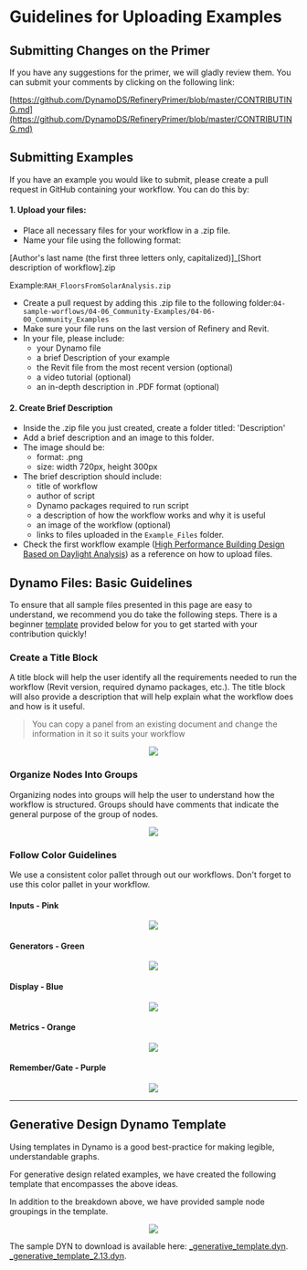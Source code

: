 # Guidelines for Uploading Examples

## Submitting Changes on the Primer

If you have any suggestions for the primer, we will gladly review them. You can submit your comments by clicking on the following link:

[https://github.com/DynamoDS/RefineryPrimer/blob/master/CONTRIBUTING.md](https://github.com/DynamoDS/RefineryPrimer/blob/master/CONTRIBUTING.md)

## Submitting Examples

If you have an example you would like to submit, please create a pull request in GitHub containing your workflow. You can do this by: 

#### **1. Upload your files:**

* Place all necessary files for your workflow in a .zip file. 
* Name your file using the following format:

\[Author's last name \(the first three letters only, capitalized\)\]\_\[Short description of workflow\].zip 

Example:`RAH_FloorsFromSolarAnalysis.zip`

* Create a pull request by adding this .zip file to the following folder:`04-sample-worflows/04-06_Community-Examples/04-06-00_Community_Examples`
* Make sure your file runs on the last version of Refinery and Revit. 
* In your file, please include: 
  * your Dynamo file
  * a brief Description of your example
  * the Revit file from the most recent version \(optional\)
  * a video tutorial \(optional\)
  * an in-depth description in .PDF format \(optional\)

#### 2. Create Brief Description

* Inside the .zip file you just created, create a folder titled: 'Description'
* Add a brief description and an image to this folder.
* The image should be:
  * format: .png
  * size: width 720px, height 300px
* The brief description should include: 
  * title of workflow
  * author of script
  * Dynamo packages required to run script
  * a description of how the workflow works and why it is useful
  * an image of the workflow \(optional\)
  * links to files uploaded in the `Example_Files` folder.
* Check the first workflow example \([High Performance Building Design Based on Daylight Analysis](04-06-02_list-of-examples.md)\) as a reference on how to upload files. 

## Dynamo Files: Basic Guidelines

To ensure that all sample files presented in this page are easy to understand, we recommend you do take the following steps. There is a beginner [template](#Generative-Design-Dynamo-Template) provided below for you to get started with your contribution quickly!

### Create a Title Block

A title block will help the user identify all the requirements needed to run the workflow \(Revit version, required dynamo packages, etc.\). The title block will also provide a description that will help explain what the workflow does and how is it useful.

> You can copy a panel from an existing document and change the information in it so it suits your workflow

<p align="center">
  <img src="../../assets/sample/guidelines1.png">
</p>

### Organize Nodes Into Groups

Organizing nodes into groups will help the user to understand how the workflow is structured. Groups should have comments that indicate the general purpose of the group of nodes.

<p align="center">
  <img src="../../assets/sample/guidelines2.png">
</p>

### Follow Color Guidelines

We use a consistent color pallet through out our workflows. Don't forget to use this color pallet in your workflow.

#### Inputs - Pink

<p align="center">
  <img src="../../assets/sample/guidelines3.png">
</p>

#### Generators - Green

<p align="center">
  <img src="../../assets/sample/guidelines4.png">
</p>

#### Display - Blue

<p align="center">
  <img src="../../assets/sample/guidelines5.png">
</p>

#### Metrics - Orange

<p align="center">
  <img src="../../assets/sample/guidelines6.png">
</p>

#### Remember/Gate - Purple

<p align="center">
  <img src="../../assets/sample/guidelines7.png">
</p>

---
## Generative Design Dynamo Template

Using templates in Dynamo is a good best-practice for making legible, understandable graphs.

For generative design related examples, we have created the following template that encompasses the above ideas.

In addition to the breakdown above, we have provided sample node groupings in the template.

<p align="center">
  <img src="../../assets/sample/template_01.png">
</p>

The sample DYN to download is available here:
[_generative_template.dyn](../../assets/sample/_generative_template.dyn).
[_generative_template_2.13.dyn](../../assets/sample/_generative_template_2.13.dyn).